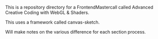 This is a repository directory for a FrontendMastercall called Advanced Creative Coding with WebGL & Shaders. 

This uses a framework called canvas-sketch.  

Will make notes on the various difference for each section process.
